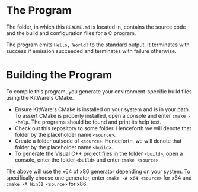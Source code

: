 # The Program
The folder, in which this `README.md` is located in, contains the source code and the build and configuration files for a C program. 

The program emits `Hello, World!` to the standard output. 
It terminates with success if emission succeeded and terminates with failure otherwise.

# Building the Program
To compile this program, you generate your environment-specific build files using the KitWare's CMake.

- Ensure KitWare's CMake is installed on your system and is in your path.
  To assert CMake is properly installed, open a console and enter `cmake --help`. The programs should be found and print its help text.
- Check out this repository to some folder. Henceforth we will denote that folder by the placeholder name `<source>`.
- Create a folder outsode of `<source>`. Henceforth, we will denote that folder by the placeholder name `<build>`.
- To generate the Visual C++ project files in the folder `<build>`, open a console, enter the folder `<build>` and enter `cmake <source>`.

The above will use the x64 of x86 generator depending on your system.
To specifically choose one generator, enter `cmake -A x64 <source>` for x64 and `cmake -A Win32 <source>` for x86.
